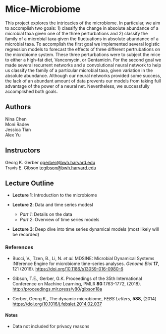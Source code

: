 # Mice-Microbiome

This project explores the intricacies of the microbiome. In particular, we aim to accomplish two goals: 1) classify the change in absolute abundance of a microbial taxa given one of the three perturbations and 2) classify the family of a microbial taxa given the fluctuations in absolute abundance of a microbial taxa. To accomplish the first goal we implemented several logistic regression models to forecast the effects of three different pertrubations on the microbiome system. These three perturbations were to subject the mice to either a high-fat diet, Vancomycin, or Gentamicin. For the second goal we made several recurrent networks and a convolutional neural network to help us classify the family of a particular microbial taxa, given variation in the absolute abundance. Although our neural networks provided some success, the lack of an abundant amount of data prevents our models from taking full advantage of the power of a neural net. Nevertheless, we successfully accomplished both goals.

## Authors
Nina Chen \
Moni Radev \
Jessica Tian \
Alex Yu

## Instructors
Georg K. Gerber <ggerber@bwh.harvard.edu> \
Travis E. Gibson <tegibson@bwh.harvard.edu>

## Lecture Outline


 - __Lecture 1__:  Introduction to the microbiome

 - __Lecture 2__:  Data and time series modesl
    - *Part 1*: Details on the data
    - *Part 2*: Overview of time series models

 - __Lecture 3__: Deep dive into time series dynamical models (most likely will be recorded)



### References

* Bucci, V., Tzen, B., Li, N. *et al.* MDSINE: Microbial Dynamical Systems INference Engine for microbiome time-series analyses. *Genome Biol* __17__, 121 (2016). <https://doi.org/10.1186/s13059-016-0980-6>

* Gibson, T.E., Gerber, G.K. Proceedings of the 35th International Conference on Machine Learning, PMLR __80__:1763-1772, (2018). <http://proceedings.mlr.press/v80/gibson18a>

* Gerber, Georg K., The dynamic microbiome, *FEBS Letters*, **588**, (2014) <https://doi.org/10.1016/j.febslet.2014.02.037>


#### Notes
* Data not included for privacy reasons
